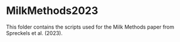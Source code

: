 # MilkMethods2023

This folder contains the scripts used for the Milk Methods paper from Spreckels et al. (2023).

